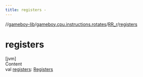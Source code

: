 ```yaml
---
title: registers -
---
```

//[gameboy-lib](../../index.md)/[gameboy.cpu.instructions.rotates](../index.md)/[RR_r](index.md)/[registers](registers.md)



# registers  
[jvm]  
Content  
val [registers](registers.md): [Registers](../../gameboy.cpu/-registers/index.md)  



